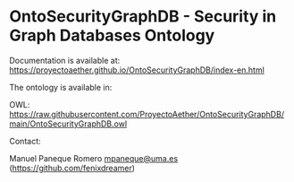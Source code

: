 # OntoSecurityGraphDB - Security in Graph Databases Ontology

Documentation is available at: https://proyectoaether.github.io/OntoSecurityGraphDB/index-en.html

The ontology is available in:

OWL: https://raw.githubusercontent.com/ProyectoAether/OntoSecurityGraphDB/main/OntoSecurityGraphDB.owl

Contact: 

Manuel Paneque Romero <mpaneque@uma.es> (https://github.com/fenixdreamer)
